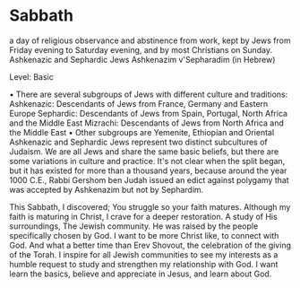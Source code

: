 # Sabbath
a day of religious observance and abstinence from work, kept by Jews from Friday evening to Saturday evening, and by most Christians on Sunday.
Ashkenazic and Sephardic Jews 
Ashkenazim v'Sepharadim (in Hebrew)

Level: Basic

• There are several subgroups of Jews with different culture and traditions:
Ashkenazic: Descendants of Jews from France, Germany and Eastern Europe
Sephardic: Descendants of Jews from Spain, Portugal, North Africa and the Middle East
Mizrachi: Descendants of Jews from North Africa and the Middle East
• Other subgroups are Yemenite, Ethiopian and Oriental
Ashkenazic and Sephardic Jews represent two distinct subcultures of Judaism. We are all Jews and share the same basic beliefs, but there are some variations in culture and practice. It's not clear when the split began, but it has existed for more than a thousand years, because around the year 1000 C.E., Rabbi Gershom ben Judah issued an edict against polygamy that was accepted by Ashkenazim but not by Sephardim.

This Sabbath, I discovered;
You struggle so your faith matures. Although my faith is maturing in Christ, I crave for a deeper restoration. A study of His surroundings, The Jewish community. He was raised by the people specifically chosen by God. I want to be more Christ like, to connect with God. And what a better time than Erev Shovout, the celebration of the giving of the Torah.
I inspire for all Jewish communities to see my interests as a humble request to study and strengthen my relationship with God. I want learn the basics, believe and appreciate in Jesus, and learn about God. 
